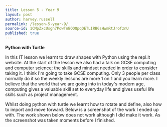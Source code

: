 ```yaml
---
title: Lesson 5 - Year 9 
layout: post
author: harvey.russell
permalink: /lesson-5-year-9/
source-id: 1CMpZxcUsgn7PowTnBOOQpqQETLIRBGsHwmRtJrofznU
published: true
---
```

**Python with Turtle**

In this IT lesson we learnt to draw shapes with Python using the repl.it website. At the start of the lesson we also had a talk on GCSE computing and computer science; the skills and mindset needed in order to consider taking it. I think I'm going to take GCSE computing. Only 3 people per class normally do it so the weekly lessons are more 1 on 1 and you learn more. I believe that the world that we are going into in today's modern age, computing gives a valuable skill set to everyday life and gives useful life skills such as project management.

Whilst doing python with turtle we learnt how to rotate and define, also how to import and move forward. Below is a screenshot of the work I ended up with. The work shown below does not work although I did make it work. As the screenshot was taken moments before I finished.

